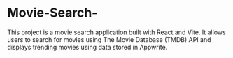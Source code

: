 # Movie-Search-
This project is a movie search application built with React and Vite. It allows users to search for movies using The Movie Database (TMDB) API and displays trending movies using data stored in Appwrite.

